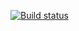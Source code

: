 [![Build status](https://ci.appveyor.com/api/projects/status/46fntohdhsdues15/branch/main?svg=true)](https://ci.appveyor.com/project/Lasvil/aqa-2/branch/main)
